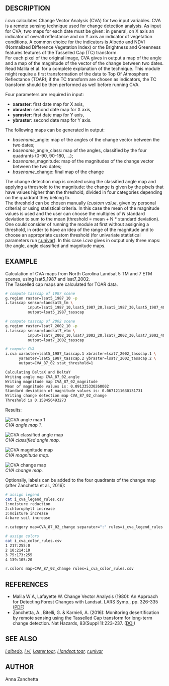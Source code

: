 ## DESCRIPTION

*i.cva* calculates Change Vector Analysis (CVA) for two input variables.
CVA is a remote sensing technique used for change detection analysis. As
input for CVA, two maps for each date must be given: in general, on X
axis an indicator of overall reflectance and on Y axis an indicator of
vegetation conditions. A common choice for the indicators is Albedo and
NDVI (Normalized Difference Vegetation Index) or the Brightness and
Greenness features features of the Tasselled Cap (TC) transform.  
For each pixel of the original image, CVA gives in output a map of the
angle and a map of the magnitude of the vector of the change between two
dates.  
Read Malila et al. for a complete explanation of the technique. This
module might require a first transformation of the data to Top Of
Atmosphere Reflectance (TOAR); if the TC transform are chosen as
indicators, the TC transform should be then performed as well before
running CVA.

Four parameters are required in input:

- **xaraster**: first date map for X axis,
- **xbraster**: second date map for X axis,
- **yaraster**: first date map for Y axis,
- **ybraster**: second date map for Y axis.

The following maps can be generated in output:

- *basename*\_angle: map of the angles of the change vector between
    the two dates;
- *basename*\_angle\_class: map of the angles, classified by the four
    quadrants (0-90, 90-180, ...);
- *basename*\_magnitude: map of the magnitudes of the change vector
    between the two dates;
- *basename*\_change: final map of the change

The change detection map is created using the classified angle map and
applying a threshold to the magnitude: the change is given by the pixels
that have values higher than the threshold, divided in four categories
depending on the quadrant they belong to.  
The threshold can be chosen manually (*custom value*, given by personal
criteria) or using statistical criteria. In this case the mean of the
magnitude values is used and the user can choose the multiples of *N*
standard deviation to sum to the mean (threshold = mean + N \* standard
deviation).  
One could consider of running the module at first without assigning a
threshold, in order to have an idea of the range of the magnitude and to
choose an appropriate custom threshold (for univariate statistical
parameters run
[r.univar](https://grass.osgeo.org/grass-stable/manuals/r.univar.html)).
In this case *i.cva* gives in output only three maps: the angle, angle
classified and magnitude maps.

## EXAMPLE

Calculation of CVA maps from North Carolina Landsat 5 TM and 7 ETM
scenes, using lsat5\_1987 and lsat7\_2002.  
The Tasselled cap maps are calculated for TOAR data.

```sh
# compute tasscap of 1987 scene
g.region raster=lsat5_1987_10 -p
i.tasscap sensor=landsat5_tm \
          input=lsat5_1987_10,lsat5_1987_20,lsat5_1987_30,lsat5_1987_40,lsat5_1987_50,lsat5_1987_70 \
          output=lsat5_1987_tasscap

# compute tasscap of 2002 scene
g.region raster=lsat7_2002_10 -p
i.tasscap sensor=landsat7_etm \
          input=lsat7_2002_10,lsat7_2002_20,lsat7_2002_30,lsat7_2002_40,lsat7_2002_50,lsat7_2002_70 \
          output=lsat7_2002_tasscap

# compute CVA
i.cva xaraster=lsat5_1987_tasscap.1 xbraster=lsat7_2002_tasscap.1 \
      yaraster=lsat5_1987_tasscap.2 ybraster=lsat7_2002_tasscap.2 \
      output=CVA_87_02 stat_threshold=1

Calculating DeltaX and DeltaY
Writing angle map CVA_87_02_angle
Writing magnitude map CVA_87_02_magnitude
Mean of magnitude values is: 0.091335330260002
Standard deviation of magnitude values is: 0.0671211630131731
Writing change detection map CVA_87_02_change
Threshold is 0.158456493273
```

Results:

![CVA angle map 1](i.cva_1angle.png)  
*CVA angle map 1.*

![CVA classified angle map](i.cva_2angleclass.png)  
*CVA classified angle map.*

![CVA magnitude map](i.cva_3magnitude.png)  
*CVA magnitude map.*

![CVA change map](i.cva_4change.png)  
*CVA change map.*

Optionally, labels can be added to the four quadrants of the change map
(after Zanchetta et al., 2016):

```sh
# assign legend
cat i_cva_legend_rules.csv
1:moisture reduction
2:chlorophyll increase
3:moisture increase
4:bare soil increase

r.category map=CVA_87_02_change separator=":" rules=i_cva_legend_rules.csv

# assign colors
cat i_cva_color_rules.csv
1 217:255:0
2 10:214:10
3 75:173:255
4 139:105:20

r.colors map=CVA_87_02_change rules=i_cva_color_rules.csv
```

## REFERENCES

- Malila W A, Lafayette W. Change Vector Analysis (1980): An Approach
    for Detecting Forest Changes with Landsat. LARS Symp., pp. 326-335
    ([PDF](https://docs.lib.purdue.edu/lars_symp/385/))
- Zanchetta, A., Bitelli, G. & Karnieli, A. (2016): Monitoring
    desertification by remote sensing using the Tasselled Cap transform
    for long-term change detection. Nat Hazards, 83(Suppl 1):223-237.
    ([DOI](https://doi.org/10.1007/s11069-016-2342-9))

## SEE ALSO

*[i.albedo](https://grass.osgeo.org/grass-stable/manuals/i.albedo.html),
[i.vi](https://grass.osgeo.org/grass-stable/manuals/i.vi.html),
[i.aster.toar](https://grass.osgeo.org/grass-stable/manuals/i.aster.toar.html),
[i.landsat.toar](https://grass.osgeo.org/grass-stable/manuals/i.landsat.toar.html),
[r.univar](https://grass.osgeo.org/grass-stable/manuals/r.univar.html)*

## AUTHOR

Anna Zanchetta
